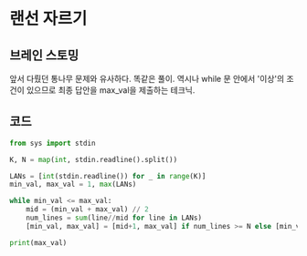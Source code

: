 # 랜선 자르기


## 브레인 스토밍

앞서 다뤘던 통나무 문제와 유사하다. 똑같은 풀이. 역시나 while 문 안에서 '이상'의 조건이 있으므로 최종 답안을 max_val을 제출하는 테크닉.


## 코드

```python
from sys import stdin

K, N = map(int, stdin.readline().split())

LANs = [int(stdin.readline()) for _ in range(K)]
min_val, max_val = 1, max(LANs)

while min_val <= max_val:
    mid = (min_val + max_val) // 2
    num_lines = sum(line//mid for line in LANs)
    [min_val, max_val] = [mid+1, max_val] if num_lines >= N else [min_val, mid-1]

print(max_val)
```
